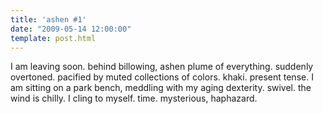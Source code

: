 ```yaml
---
title: 'ashen #1'
date: "2009-05-14 12:00:00"
template: post.html
---
```


I am leaving soon. behind billowing, ashen plume of everything. suddenly overtoned. pacified by muted collections of colors. khaki. present tense. I am sitting on a park bench, meddling with my aging dexterity. swivel. the wind is chilly. I cling to myself. time. mysterious, haphazard.